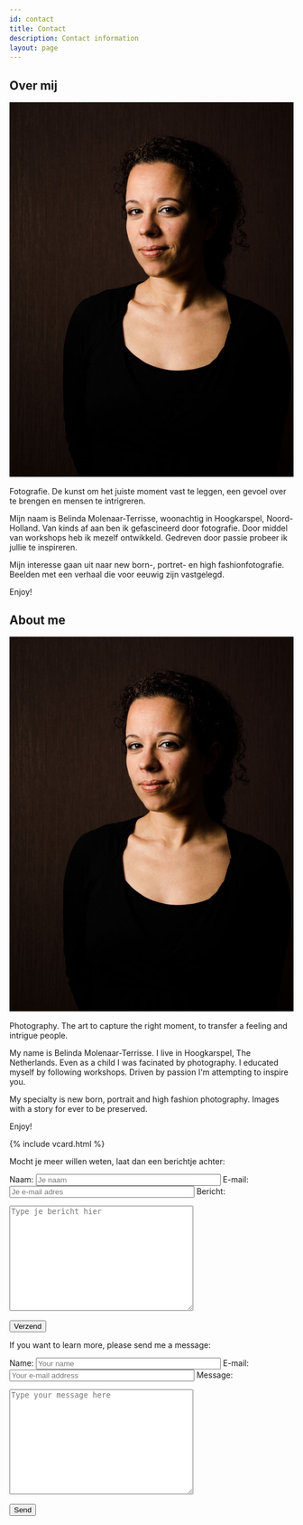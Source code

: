 ```yaml
---
id: contact
title: Contact
description: Contact information
layout: page
---
```


<div lang="nl" markdown="1">

## Over mij

<img src="portfolio/belin.jpg" class="me" alt="Dit ben ik"/>

Fotografie. De kunst om het juiste moment vast te leggen, een gevoel over te brengen en mensen te intrigreren.

Mijn naam is Belinda Molenaar-Terrisse, woonachtig in Hoogkarspel, Noord-Holland.
Van kinds af aan ben ik gefascineerd door fotografie. Door middel van workshops heb ik mezelf ontwikkeld.
Gedreven door passie probeer ik jullie te inspireren.

Mijn interesse gaan uit naar new born-, portret- en high fashionfotografie.<br/>
Beelden met een verhaal die voor eeuwig zijn vastgelegd.

Enjoy!

</div>

<div lang="en" markdown="1">

## About me

<img src="portfolio/belin.jpg" class="me" alt="This is me"/>

Photography. The art to capture the right moment, to transfer a feeling and intrigue people.

My name is Belinda Molenaar-Terrisse. I live in Hoogkarspel, The Netherlands. Even as a child I was facinated by photography. I educated myself by following workshops. Driven by passion I'm attempting to inspire you.

My specialty is new born, portrait and high fashion photography. Images with a story for ever to be preserved.

Enjoy!

</div>

{% include vcard.html %}
 
<div lang="nl" markdown="1">

Mocht je meer willen weten, laat dan een berichtje achter:

<form action="{{ site.email_post_url }}" method="post">
  <input type='hidden' name='redirect_to' value='{{ site.url }}/contact-thanks.html' />

  <label for="f_name">Naam:</label>
  <input id="f_name" type="text" name="name" style="width:320px" required placeholder="Je naam"/>
  <label for="f_email">E-mail:</label>
  <input id="f_email" type="email" name="email" style="width:320px" required placeholder="Je e-mail adres"/>
  <label for="f_message">Bericht:</label>
  <textarea id="f_message" name="message" style="width:320px" rows="12" required placeholder="Type je bericht hier"></textarea>

  <button type='submit'>Verzend</button>
</form>

</div>

<div lang="en" markdown="1">

If you want to learn more, please send me a message:

<form action="{{ site.email_post_url }}" method="post">
  <input type='hidden' name='redirect_to' value='{{ site.url }}/contact-thanks.html' />

  <label for="f_name">Name:</label>
  <input id="f_name" type="text" name="name" style="width:320px" required placeholder="Your name"/>
  <label for="f_email">E-mail:</label>
  <input id="f_email" type="email" name="email" style="width:320px" required placeholder="Your e-mail address"/>
  <label for="f_message">Message:</label>
  <textarea id="f_message" name="message" style="width:320px" rows="12" required placeholder="Type your message here"></textarea>

  <button type='submit'>Send</button>
</form>


</div>

